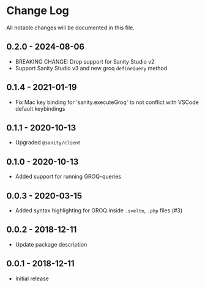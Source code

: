 # Change Log

All notable changes will be documented in this file.

## 0.2.0 - 2024-08-06

- BREAKING CHANGE: Drop support for Sanity Studio v2
- Support Sanity Studio v3 and new groq `defineQuery` method

## 0.1.4 - 2021-01-19

- Fix Mac key binding for 'sanity.executeGroq' to not conflict with VSCode default keybindings

## 0.1.1 - 2020-10-13

- Upgraded `@sanity/client`

## 0.1.0 - 2020-10-13

- Added support for running GROQ-queries

## 0.0.3 - 2020-03-15

- Added syntax highlighting for GROQ inside `.svelte`, `.php` files (#3)

## 0.0.2 - 2018-12-11

- Update package description

## 0.0.1 - 2018-12-11

- Initial release
